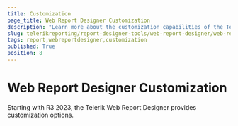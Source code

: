 ```yaml
---
title: Customization
page_title: Web Report Designer Customization
description: "Learn more about the customization capabilities of the Telerik Web Report Designer and how to configure them."
slug: telerikreporting/report-designer-tools/web-report-designer/web-report-designer-customization
tags: report,webreportdesigner,customization
published: True
position: 8
---
```


# Web Report Designer Customization

Starting with R3 2023, the Telerik Web Report Designer provides customization options.



